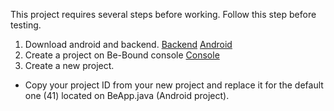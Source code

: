 This project requires several steps before working. Follow this step before testing.
1. Download android and backend.
[Backend](https://github.com/Be-Bound/java-encrypt-template-backend)
[Android](https://github.com/Be-Bound/java-encrypt-template-android)
2. Create a project on Be-Bound console
[Console](https://console.be-bound.com/)
3. Create a new project.
- Copy your project ID from your new project and replace it for the default one (41) located on BeApp.java (Android project).